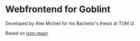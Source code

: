 # Webfrontend for Goblint

Developed by Alex Micheli for his Bachelor's thesis at TUM i2.

Based on [jsoo-react](https://github.com/jchavarri/jsoo-react).
